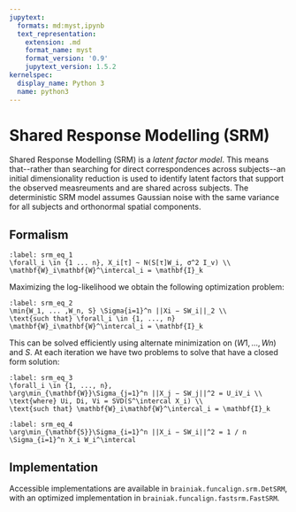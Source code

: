 ```yaml
---
jupytext:
  formats: md:myst,ipynb
  text_representation:
    extension: .md
    format_name: myst
    format_version: '0.9'
    jupytext_version: 1.5.2
kernelspec:
  display_name: Python 3
  name: python3
---
```


# Shared Response Modelling (SRM)

Shared Response Modelling (SRM) is a _latent factor model_.
This means that--rather than searching for direct correspondences across subjects--an initial dimensionality reduction is
used to identify latent factors that support the observed measreuments and are shared across subjects.
The deterministic SRM model assumes Gaussian noise with the same variance for all subjects and orthonormal spatial components.

## Formalism

```{math}
:label: srm_eq_1
\forall_i \in {1 ... n}, X_i[τ] ~ N(S[τ]W_i, σ^2 I_v) \\
\mathbf{W}_i\mathbf{W}^\intercal_i = \mathbf{I}_k
```

Maximizing the log-likelihood we obtain the following optimization problem:

```{math}
:label: srm_eq_2
\min{W_1, ... ,W_n, S} \Sigma{i=1}^n ||Xi − SW_i||_2 \\
\text{such that} \forall_i \in {1, ..., n}
\mathbf{W}_i\mathbf{W}^\intercal_i = \mathbf{I}_k
```

This can be solved efficiently using alternate minimization on $(W1, ..., Wn)$
and $S$.
At each iteration we have two problems to solve that have a closed form
solution:

```{math}
:label: srm_eq_3
\forall_i \in {1, ..., n},
\arg\min_{\mathbf{W}}\Sigma_{j=1}^n ||X_j − SW_j||^2 = U_iV_i \\
\text{where} Ui, Di, Vi = SVD(S^\intercal X_i) \\
\text{such that} \mathbf{W}_i\mathbf{W}^\intercal_i = \mathbf{I}_k
```

```{math}
:label: srm_eq_4
\arg\min_{\mathbf{S}}\Sigma_{i=1}^n ||X_i − SW_i||^2 = 1 / n \Sigma_{i=1}^n X_i W_i^\intercal
```

## Implementation

Accessible implementations are available in `brainiak.funcalign.srm.DetSRM`,
with an optimized implementation in `brainiak.funcalign.fastsrm.FastSRM`.
